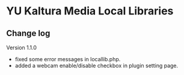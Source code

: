 # YU Kaltura Media Local Libraries

Change log
------
Version 1.1.0

* fixed some error messages in locallib.php.
* added a webcam enable/disable checkbox in plugin setting page.

